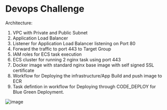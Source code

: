 # Devops Challenge

Architecture:

1) VPC with Private and Public Subnet
2) Application Load Balancer
3) Listener for Application Load Balancer listening on Port 80
4) Forward the traffic to port 443 to Target Group
4) IAM roles for ECS task execution 
5) ECS cluster for running 2 nginx task using port 443
6) Docker image with standard nginx base image with self signed SSL certificate
7) Workflow for Deploying the infrastructure/App Build and push image to ECR
8) Task defintion in workflow for Deploying through CODE_DEPLOY for Blue Green Deployment.



![image](https://user-images.githubusercontent.com/110839796/183504188-7010ad02-fafc-464b-b090-db6e7f8d8394.png)
